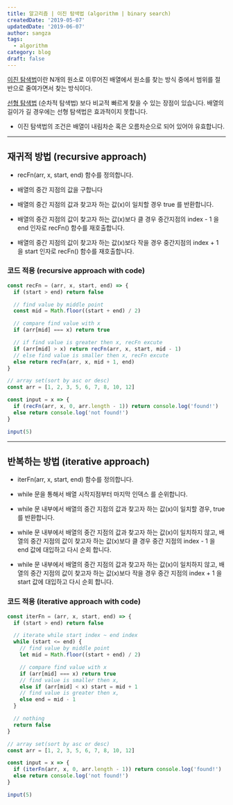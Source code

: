 ```yaml
---
title: 알고리즘 | 이진 탐색법 (algorithm | binary search)
createdDate: '2019-05-07'
updatedDate: '2019-06-07'
author: sangza
tags:
  - algorithm
category: blog
draft: false
---
```


[이진 탐색법](https://ko.wikipedia.org/wiki/이진_검색_알고리즘)이란
N개의 원소로 이루어진 배열에서 원소를 찾는 방식 중에서 범위를 절반으로 줄여가면서 찾는 방식이다.

[선형 탐색법](https://ko.wikipedia.org/wiki/순차_검색_알고리즘)
(순차적 탐색법) 보다 비교적 빠르게 찾을 수 있는 장점이 있습니다.
배열의 길이가 길 경우에는 선형 탐색법은 효과적이지 못합니다.

  - 이진 탐색법의 조건은 배열이 내림차순 혹은 오름차순으로 되어 있어야 유효합니다.

---

## 재귀적 방법  (recursive approach)

  - recFn(arr, x, start, end) 함수를 정의합니다.

  - 배열의 중간 지점의 값을 구합니다

  - 배열의 중간 지점의 값과 찾고자 하는 값(x)이 일치할 경우 true 를 반환합니다.

  - 배열의 중간 지점의 값이 찾고자 하는 값(x)보다 클 경우 중간지점의 index - 1
  을 end 인자로 recFn() 함수를 재호출합니다.

  - 배열의 중간 지점의 값이 찾고자 하는 값(x)보다 작을 경우 중간지점의 index + 1
  을 start 인자로 recFn() 함수를 재호출합니다.

### 코드 적용  (recursive approach with code)

```js
const recFn = (arr, x, start, end) => {
  if (start > end) return false

  // find value by middle point
  const mid = Math.floor((start + end) / 2)

  // compare find value with x
  if (arr[mid] === x) return true

  // if find value is greater then x, recFn excute
  if (arr[mid] > x) return recFn(arr, x, start, mid - 1)
  // else find value is smaller then x, recFn excute
  else return recFn(arr, x, mid + 1, end)
}

// array set(sort by asc or desc)
const arr = [1, 2, 3, 5, 6, 7, 8, 10, 12]

const input = x => {
  if (recFn(arr, x, 0, arr.length - 1)) return console.log('found!')
  else return console.log('not found!')
}

input(5)
```

---

## 반복하는 방법  (iterative approach)

  - iterFn(arr, x, start, end) 함수를 정의합니다.

  - while 문을 통해서 배열 시작지점부터 마지막 인덱스 를 순위합니다.

  - while 문 내부에서 배열의 중간 지점의 값과 찾고자 하는 값(x)이 일치할 경우,
  true 를 반환합니다.

  - while 문 내부에서 배열의 중간 지점의 값과 찾고자 하는 값(x)이 일치하지 않고,
  배열의 중간 지점의 값이 찾고자 하는 값(x)보다 클 경우
  중간 지점의 index - 1 을 end 값에 대입하고 다시 순회 합니다.

  - while 문 내부에서 배열의 중간 지점의 값과 찾고자 하는 값(x)이 일치하지 않고,
  배열의 중간 지점의 값이 찾고자 하는 값(x)보다 작을 경우
  중간 지점의 index + 1 을 start 값에 대입하고 다시 순회 합니다.

### 코드 적용  (iterative approach with code)

```js
const iterFn = (arr, x, start, end) => {
  if (start > end) return false

  // iterate while start index ~ end index
  while (start <= end) {
    // find value by middle point
    let mid = Math.floor((start + end) / 2)

    // compare find value with x
    if (arr[mid] === x) return true
    // find value is smaller then x,
    else if (arr[mid] < x) start = mid + 1
    // find value is greater then x,
    else end = mid - 1
  }

  // nothing
  return false
}

// array set(sort by asc or desc)
const arr = [1, 2, 3, 5, 6, 7, 8, 10, 12]

const input = x => {
  if (iterFn(arr, x, 0, arr.length - 1)) return console.log('found!')
  else return console.log('not found!')
}

input(5)
```
